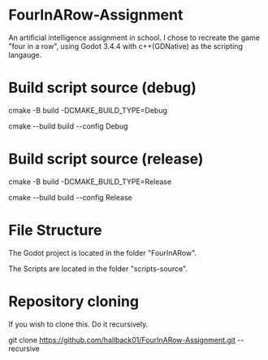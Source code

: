 # FourInARow-Assignment
An artificial intelligence assignment in school. I chose to recreate the game "four in a row", using Godot 3.4.4 with c++(GDNative) as the scripting langauge.

# Build script source (debug)
cmake -B build -DCMAKE_BUILD_TYPE=Debug

cmake --build build --config Debug

# Build script source (release)
cmake -B build -DCMAKE_BUILD_TYPE=Release

cmake --build build --config Release

# File Structure
The Godot project is located in the folder "FourInARow".

The Scripts are located in the folder "scripts-source".

# Repository cloning
If you wish to clone this. Do it recursively.

git clone https://github.com/hallback01/FourInARow-Assignment.git --recursive